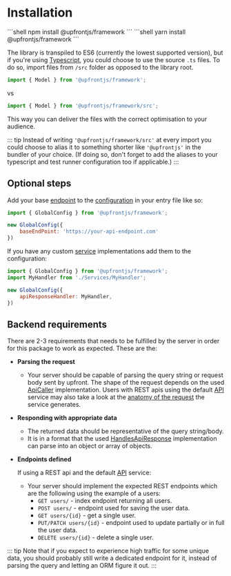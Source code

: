 # Installation

<code-group>
<code-block title="npm">
```shell
npm install @upfrontjs/framework
```
</code-block>

<code-block title="yarn">
```shell
yarn install @upfrontjs/framework
```
</code-block>
</code-group>

The library is transpiled to ES6 (currently the lowest supported version), but if you're using [Typescript](https://www.typescriptlang.org/), you could choose to use the source `.ts` files. To do so, import files from `/src` folder as opposed to the library root.
```js
import { Model } from '@upfrontjs/framework';
```
vs
```ts
import { Model } from '@upfrontjs/framework/src';
```

This way you can deliver the files with the correct optimisation to your audience.

::: tip
Instead of writing `'@upfrontjs/framework/src'` at every import you could choose to alias it to something shorter like `'@upfrontjs'` in the bundler of your choice. (If doing so, don't forget to add the aliases to your typescript and test runner configuration too if applicable.)
:::

## Optional steps
Add your base [endpoint](../helpers/global-config.md#baseendpoint) to the [configuration](../helpers/global-config.md) in your entry file like so:
```js
import { GlobalConfig } from '@upfrontjs/framework';

new GlobalConfig({
    baseEndPoint: 'https://your-api-endpoint.com'
})
```

If you have any custom [service](../services/readme.md) implementations add them to the configuration:
```js
import { GlobalConfig } from '@upfrontjs/framework';
import MyHandler from './Services/MyHandler';

new GlobalConfig({
    apiResponseHandler: MyHandler,
})
```

## Backend requirements

There are 2-3 requirements that needs to be fulfilled by the server in order for this package to work as expected. These are the:
 - **Parsing the request**
   - Your server should be capable of parsing the query string or request body sent by upfront. The shape of the request depends on the used [ApiCaller](../services/readme.md#apicaller) implementation. Users with REST apis using the default [API](../services/api.md) service may also take a look at the [anatomy of the request](../services/api.md#shape-of-the-request) the service generates.
 - **Responding with appropriate data**
   - The returned data should be representative of the query string/body.
   - It is in a format that the used [HandlesApiResponse](../services/readme.md#handlesapiresponse) implementation can parse into an object or array of objects.
 - **Endpoints defined**
   
   If using a REST api and the default [API](../services/api.md) service:
   - Your server should implement the expected REST endpoints which are the following using the example of a users:
      - `GET users/` - index endpoint returning all users.
      - `POST users/` - endpoint used for saving the user data.
      - `GET users/{id}` - get a single user.
      - `PUT/PATCH users/{id}` - endpoint used to update partially or in full the user data.
      - `DELETE users/{id}` - delete a single user.

::: tip
Note that if you expect to experience high traffic for some unique data, you should probably still write a dedicated endpoint for it, instead of parsing the query and letting an ORM figure it out.
:::
